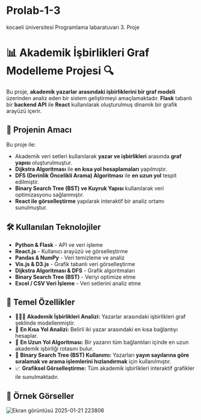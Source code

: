 # Prolab-1-3
kocaeli üniversitesi Programlama labaratuvarı 3. Proje
# 📊 Akademik İşbirlikleri Graf Modelleme Projesi 🔍

Bu proje, **akademik yazarlar arasındaki işbirliklerini bir graf modeli** üzerinden analiz eden bir sistem geliştirmeyi amaçlamaktadır. **Flask** tabanlı bir **backend API** ile **React** kullanılarak oluşturulmuş dinamik bir grafik arayüzü içerir.

## 🎯 Projenin Amacı  
Bu proje ile:  
- Akademik veri setleri kullanılarak **yazar ve işbirlikleri** arasında **graf yapısı** oluşturulmuştur.  
- **Dijkstra Algoritması** ile **en kısa yol hesaplamaları** yapılmıştır.  
- **DFS (Derinlik Öncelikli Arama) Algoritması** ile **en uzun yol** tespit edilmiştir.  
- **Binary Search Tree (BST) ve Kuyruk Yapısı** kullanılarak veri optimizasyonu sağlanmıştır.  
- **React ile görselleştirme** yapılarak interaktif bir analiz ortamı sunulmuştur.  

## 🛠️ Kullanılan Teknolojiler  
- **Python & Flask** - API ve veri işleme  
- **React.js** - Kullanıcı arayüzü ve görselleştirme  
- **Pandas & NumPy** - Veri temizleme ve analiz  
- **Vis.js & D3.js** - Grafik tabanlı veri görselleştirme  
- **Dijkstra Algoritması & DFS** - Grafik algoritmaları  
- **Binary Search Tree (BST)** - Veriyi optimize etme  
- **Excel / CSV Veri İşleme** - Veri setlerini analiz etme  

## 📌 Temel Özellikler  
- 🧑‍🤝‍🧑 **Akademik İşbirlikleri Analizi:** Yazarlar arasındaki işbirlikleri graf şeklinde modellenmiştir.  
- 📍 **En Kısa Yol Analizi:** Belirli iki yazar arasındaki en kısa bağlantıyı hesaplar.  
- 🔄 **En Uzun Yol Algoritması:** Bir yazarın tüm bağlantıları içinde en uzun akademik işbirliği rotasını bulur.  
- 🌳 **Binary Search Tree (BST) Kullanımı:** Yazarları **yayın sayılarına göre sıralamak ve arama işlemlerini hızlandırmak** için kullanılmıştır.  
- 📈 **Grafiksel Görselleştirme:** Tüm akademik işbirlikleri interaktif grafikler ile sunulmaktadır.  

## 📸 Örnek Görseller  
![Ekran görüntüsü 2025-01-21 223806](https://github.com/user-attachments/assets/aae4abb4-c493-46d6-a666-1735ba76d407) 


